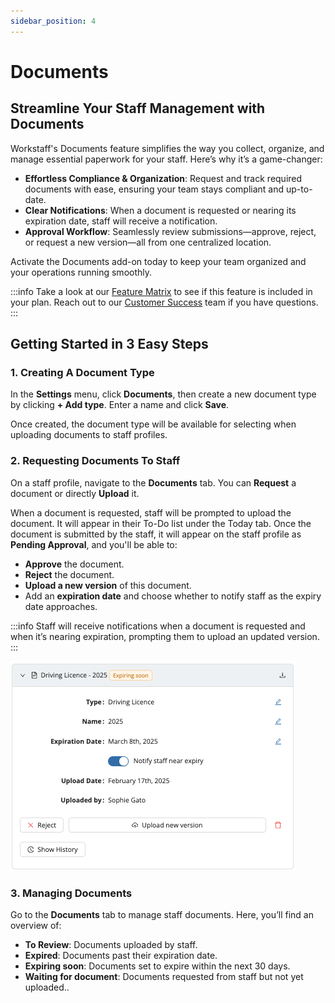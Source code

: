 ```yaml
---
sidebar_position: 4
---
```


# Documents

## Streamline Your Staff Management with Documents

Workstaff's Documents feature simplifies the way you collect, organize, and manage essential paperwork for your staff. Here’s why it’s a game-changer:

- **Effortless Compliance & Organization**: Request and track required documents with ease, ensuring your team stays compliant and up-to-date.
- **Clear Notifications**: When a document is requested or nearing its expiration date, staff will receive a notification.
- **Approval Workflow**: Seamlessly review submissions—approve, reject, or request a new version—all from one centralized location.

Activate the Documents add-on today to keep your team organized and your operations running smoothly.

:::info
Take a look at our [Feature Matrix](../features-matrix.md) to see if this feature is included in your plan. Reach out to our [Customer Success](mailto:customer.success@workstaff.app) team if you have questions.
:::

## Getting Started in 3 Easy Steps

### 1. Creating A Document Type

In the **Settings** menu, click **Documents**, then create a new document type by clicking **+ Add type**. Enter a name and click **Save**.

Once created, the document type will be available for selecting when uploading documents to staff profiles.

### 2. Requesting Documents To Staff

On a staff profile, navigate to the **Documents** tab. You can **Request** a document or directly **Upload** it.

When a document is requested, staff will be prompted to upload the document. It will appear in their To-Do list under the Today tab. 
Once the document is submitted by the staff, it will appear on the staff profile as **Pending Approval**, and you'll be able to:
- **Approve** the document.
- **Reject** the document.
- **Upload a new version** of this document.
- Add an **expiration date** and choose whether to notify staff as the expiry date approaches.

:::info
Staff will receive notifications when a document is requested and when it’s nearing expiration, prompting them to upload an updated version.
:::

![Documents](Images/staff-documents.png)

### 3. Managing Documents

Go to the **Documents** tab to manage staff documents. Here, you’ll find an overview of:
- **To Review**: Documents uploaded by staff.
- **Expired**: Documents past their expiration date.
- **Expiring soon**: Documents set to expire within the next 30 days.
- **Waiting for document**: Documents requested from staff but not yet uploaded..